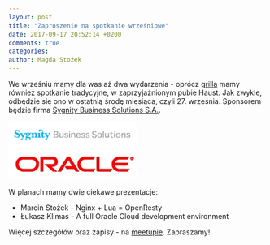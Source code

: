 ```yaml
---
layout: post
title: "Zaproszenie na spotkanie wrześniowe"
date: 2017-09-17 20:52:14 +0200
comments: true
categories: 
author: Magda Stożek
---
```

We wrześniu mamy dla was aż dwa wydarzenia - oprócz <a href="blog/2017/08/23/spotkanie-przy-grillu/">grilla</a> mamy również spotkanie tradycyjne, w zaprzyjaźnionym pubie Haust. Jak zwykle, odbędzie się ono w ostatnią środę miesiąca, czyli 27. września. Sponsorem będzie firma <a href="http://www.sygnitysbs.pl/" target="_blank">Sygnity Business Solutions S.A.</a>.

<img class="center" src="/images/sygnity.jpg" style="width: 50%;">
<img class="center" src="/images/oracle.jpg" style="width: 50%;">

W planach mamy dwie ciekawe prezentacje:

 - Marcin Stożek - Nginx + Lua = OpenResty
 - Łukasz Klimas - A full Oracle Cloud development environment

Więcej szczegółów oraz zapisy - na <a href="https://www.meetup.com/preview/Zielona-Gora-JUG/events/243326406" target="_blank">meetupie</a>. Zapraszamy!
